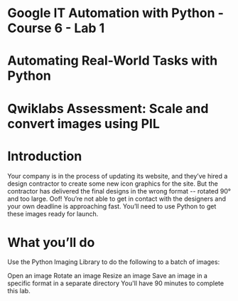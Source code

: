 # Google IT Automation with Python - Course 6 - Lab 1
# Automating Real-World Tasks with Python

# Qwiklabs Assessment: Scale and convert images using PIL
# Introduction
Your company is in the process of updating its website, and they’ve hired a design contractor to create some new icon graphics for the site. But the contractor has delivered the final designs in the wrong format -- rotated 90° and too large. Oof! You’re not able to get in contact with the designers and your own deadline is approaching fast. You’ll need to use Python to get these images ready for launch.

# What you’ll do
Use the Python Imaging Library to do the following to a batch of images:

Open an image
Rotate an image
Resize an image
Save an image in a specific format in a separate directory
You'll have 90 minutes to complete this lab.
